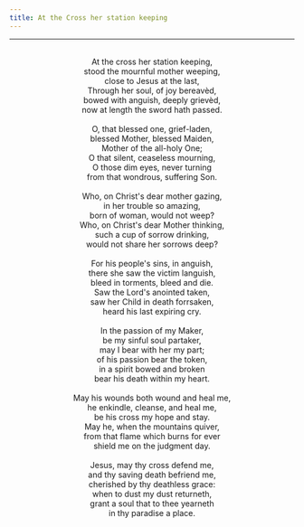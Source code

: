 ```yaml
---
title: At the Cross her station keeping
---
```


---
<center>
<br/>
At the cross her station keeping,<br/>
stood the mournful mother weeping, <br/>
close to Jesus at the last,<br/>
Through her soul, of joy bereavèd,<br/>
bowed with anguish, deeply grievèd,<br/>
now at length the sword hath passed.<br/>
<br/>
O, that blessed one, grief-laden,<br/>
blessed Mother, blessed Maiden,<br/>
Mother of the all-holy One;<br/>
O that silent, ceaseless mourning,<br/>
O those dim eyes, never turning<br/>
from that wondrous, suffering Son.<br/>
<br/>
Who, on Christ's dear mother gazing,<br/>
in her trouble so amazing,<br/>
born of woman, would not weep?<br/>
Who, on Christ's dear Mother thinking,<br/>
such a cup of sorrow drinking,<br/>
would not share her sorrows deep?<br/>
<br/>
For his people's sins, in anguish,<br/>
there she saw the victim languish,<br/>
bleed in torments, bleed and die.<br/>
Saw the Lord's anointed taken,<br/>
saw her Child in death forrsaken,<br/>
heard his last expiring cry.<br/>
<br/>
In the passion of my Maker,<br/>
be my sinful soul partaker,<br/>
may I bear with her my part;<br/>
of his passion bear the token,<br/>
in a spirit bowed and broken<br/>
bear his death within my heart.<br/>
<br/>
May his wounds both wound and heal me,<br/>
he enkindle, cleanse, and heal me,<br/>
be his cross my hope and stay.<br/>
May he, when the mountains quiver,<br/>
from that flame which burns for ever<br/>
shield me on the judgment day.<br/>
<br/>
Jesus, may thy cross defend me,<br/>
and thy saving death befriend me,<br/>
cherished by thy deathless grace:<br/>
when to dust my dust returneth,<br/>
grant a soul that to thee yearneth<br/>
in thy paradise a place. <br/>

</center>